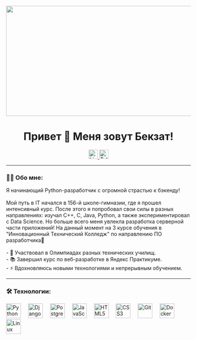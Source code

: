 <br clear="both">

<div align="center">
  <img height="300" width="600" src="https://user-images.githubusercontent.com/74038190/225813708-98b745f2-7d22-48cf-9150-083f1b00d6c9.gif" />
</div>

<h1 align="center">Привет 👋 Меня зовут Бекзат!</h1>

<div align="center">
  <a href="https://www.linkedin.com/in/bekzat-talimbek-b9754a342" target="_blank">
    <img src="https://img.shields.io/badge/LinkedIn-0A66C2?style=for-the-badge&logo=linkedin&logoColor=white" height="25" alt="LinkedIn" />
  </a>
  <a href="https://t.me/lokkitc" target="_blank">
    <img src="https://img.shields.io/badge/Telegram-2CA5E0?style=for-the-badge&logo=telegram&logoColor=white" height="25" alt="Telegram" />
  </a>
</div>


---

<h3 align="left">👨‍💻 Обо мне:</h3>

<p align="left">
Я начинающий Python-разработчик с огромной страстью к бэкенду! <br><br>
Мой путь в IT начался в 156-й школе-гимназии, где я прошел интенсивный курс. После этого я попробовал свои силы в разных направлениях: изучал C++, C, Java, Python, а также экспериментировал с Data Science. Но больше всего меня увлекла разработка серверной части приложений! На данный момент на 3 курсе обучения в "Инновационный Технический Колледж" по направлению ПО разработчика🎯<br><br>
- 🔭 Участвовал в Олимпиадах разных технических училищ. <br>
- 📚 Завершил курс по веб-разработке в Яндекс Практикуме. <br>
- ⚡ Вдохновляюсь новыми технологиями и непрерывным обучением. <br>
</p>

---


<h3 align="left">🛠 Технологии:</h3>

<div align="left">
  <img src="https://cdn.jsdelivr.net/gh/devicons/devicon/icons/python/python-original.svg" height="40" alt="Python" />
  <img width="12" />
  <img src="https://cdn.jsdelivr.net/gh/devicons/devicon/icons/django/django-plain.svg" height="40" alt="Django" />
  <img width="12" />
  <img src="https://cdn.jsdelivr.net/gh/devicons/devicon/icons/postgresql/postgresql-original.svg" height="40" alt="PostgreSQL" />
  <img width="12" />
  <img src="https://cdn.jsdelivr.net/gh/devicons/devicon/icons/javascript/javascript-original.svg" height="40" alt="JavaScript" />
  <img width="12" />
  <img src="https://cdn.jsdelivr.net/gh/devicons/devicon/icons/html5/html5-original.svg" height="40" alt="HTML5" />
  <img width="12" />
  <img src="https://cdn.jsdelivr.net/gh/devicons/devicon/icons/css3/css3-original.svg" height="40" alt="CSS3" />
  <img width="12" />
  <img src="https://cdn.jsdelivr.net/gh/devicons/devicon/icons/git/git-original.svg" height="40" alt="Git" />
  <img width="12" />
  <img src="https://cdn.jsdelivr.net/gh/devicons/devicon/icons/docker/docker-original.svg" height="40" alt="Docker" />
  <img width="12" />
  <img src="https://cdn.jsdelivr.net/gh/devicons/devicon/icons/linux/linux-original.svg" height="40" alt="Linux" />
</div>

